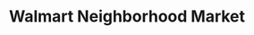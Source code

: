 ---
title: "Walmart Neighborhood Market"
url: /navarre/walmart-neighborhood-market/
shop: Supermarkt
---